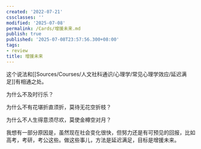 ```yaml
---
created: '2022-07-21'
cssclasses: ''
modified: '2025-07-08'
permalink: /Cards/增援未来.md
publish: true
published: '2025-07-08T23:57:56.300+08:00'
tags:
- review
title: 增援未来
---
```

这个说法和[[Sources/Courses/人文社科通识/心理学/常见心理学效应/延迟满足]]有相通之处。

为什么不及时行乐？

为什么不有花堪折直须折，莫待无花空折枝？

为什么不人生得意须尽欢，莫使金樽空对月？

我想有一部分原因是，虽然现在社会变化很快，但努力还是有可预见的回报，比如高考，考研，考公这些。做这些事儿，方法是延迟满足，目标是增援未来。
